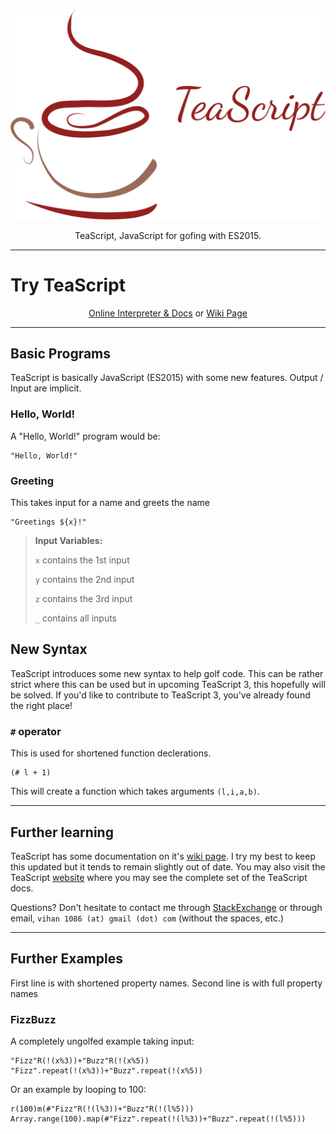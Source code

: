<p align="center">
  <a href="http://vihanserver.tk/p/TeaScript/">
    <img alt="TeaScript" src="https://raw.githubusercontent.com/vihanb/TeaScript/master/TeaScriptWide.png" width="546">
  </a>
</p>

<p align="center">
  TeaScript, JavaScript for gofing with ES2015.
</p>

---
# Try TeaScript
<p align="center">
  <a href="http://vihanserver.tk/p/TeaScript/">Online Interpreter & Docs</a> or <a href="https://esolangs.org/wiki/TeaScript">Wiki Page</a>

</p>

---

## Basic Programs

TeaScript is basically JavaScript (ES2015) with some new features. Output / Input are implicit.

### Hello, World!
A "Hello, World!" program would be:

    "Hello, World!"

### Greeting
This takes input for a name and greets the name

    "Greetings ${x}!"

> **Input Variables:**
>
> `x` contains the 1st input
>
> `y` contains the 2nd input
>
> `z` contains the 3rd input
>
> `_` contains all inputs

## New Syntax

TeaScript introduces some new syntax to help golf code. This can be rather strict where this can be used but in upcoming TeaScript 3, this hopefully will be solved. If you'd like to contribute to TeaScript 3, you've already found the right place!

### `#` operator

This is used for shortened function declerations.

    (# l + 1)
This will create a function which takes arguments `(l,i,a,b)`.

---

## Further learning

TeaScript has some documentation on it's [wiki page](https://esolangs.org/wiki/TeaScript). I try my best to keep this updated but it tends to remain slightly out of date. You may also visit the TeaScript [website](http://vihanserver.tk/p/TeaScript/) where you may see the complete set of the TeaScript docs.

Questions? Don't hesitate to contact me through [StackExchange](http://chat.stackexchange.com/users/116494/v) or through email, `vihan 1086 (at) gmail (dot) com` (without the spaces, etc.)

---

## Further Examples

First line is with shortened property names. Second line is with full property names

### FizzBuzz
A completely ungolfed example taking input:

    "Fizz"R(!(x%3))+"Buzz"R(!(x%5))
    "Fizz".repeat(!(x%3))+"Buzz".repeat(!(x%5))
Or an example by looping to 100:

    r(100)m(#"Fizz"R(!(l%3))+"Buzz"R(!(l%5)))
    Array.range(100).map(#"Fizz".repeat(!(l%3))+"Buzz".repeat(!(l%5)))

